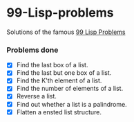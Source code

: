 # 99-Lisp-problems

Solutions of the famous [99 Lisp Problems](https://www.ic.unicamp.br/~meidanis/courses/mc336/problemas-lisp/L-99_Ninety-Nine_Lisp_Problems.html)

### Problems done
- [x] Find the last box of a list.
- [x] Find the last but one box of a list.
- [x] Find the K'th element of a list.
- [x] Find the number of elements of a list.
- [x] Reverse a list.
- [x] Find out whether a list is a palindrome.
- [x] Flatten a ensted list structure.
